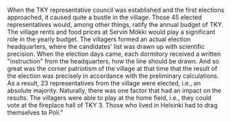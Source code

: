 
When the TKY representative council was established and the first elections approached, it caused quite a bustle in the village. Those 45 elected representatives would, among other things, ratify the annual budget of TKY. The village rents and food prices at Servin Mökki would play a significant role in the yearly budget. The villagers formed an actual election headquarters, where the candidates' list was drawn up with scientific precision. When the election days came, each dormitory received a written "instruction" from the headquarters, how the line should be drawn. And so great was the corner patriotism of the village at that time that the result of the election was precisely in accordance with the preliminary calculations. As a result, 23 representatives from the village were elected, i.e., an absolute majority. Naturally, there was one factor that had an impact on the results. The villagers were able to play at the home field, i.e., they could vote at the fireplace hall of TKY 3. Those who lived in Helsinki had to drag themselves to Poli."